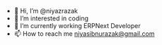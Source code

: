 - 👋 Hi, I’m @niyazrazak
- 👀 I’m interested in coding
- 🌱 I’m currently working ERPNext Developer
- 📫 How to reach me niyasibnurazak@gmail.com

<!---
niyazrazak/niyazrazak is a ✨ special ✨ repository because its `README.md` (this file) appears on your GitHub profile.
You can click the Preview link to take a look at your changes.
--->
